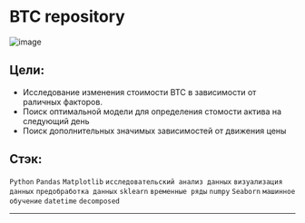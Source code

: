 # BTC repository
![image](https://user-images.githubusercontent.com/76148212/122692628-f2e79280-d23e-11eb-9d7f-a0b638751f01.png)

## Цели:
 - Исследование изменения стоимости BTC в зависимости от раличных факторов.
 - Поиск оптимальной модели для определения стомости актива на следующий день
 - Поиск дополнительных значимых зависимостей от движения цены
 
## Стэк:
`Python`
`Pandas`
`Matplotlib`
`исследовательский анализ данных`
`визуализация данных`
`предобработка данных`
`sklearn`
`временные ряды`
`numpy`
`Seaborn`
`машинное обучение`
`datetime`
`decomposed`

----
